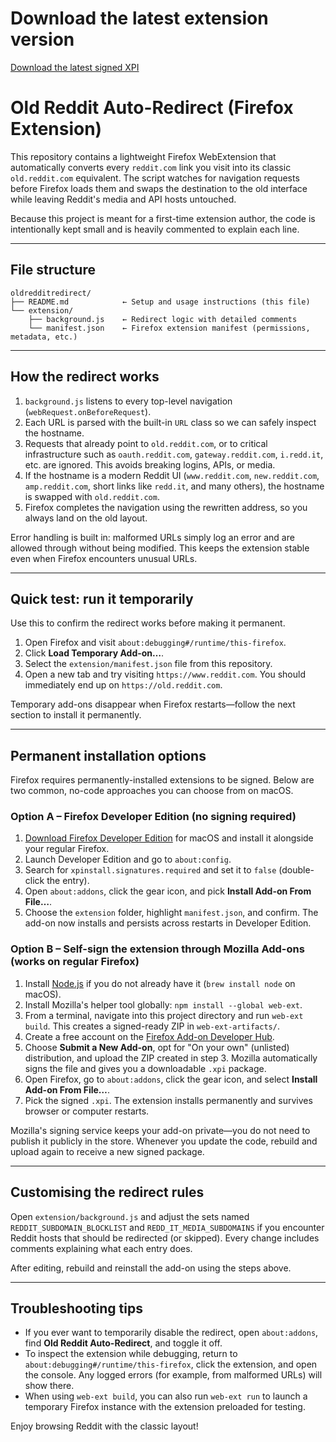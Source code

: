 # Download the latest extension version

[Download the latest signed XPI](https://github.com/fishux/oldredditredirect/releases/latest/download/oldredditredirect.xpi)

# Old Reddit Auto-Redirect (Firefox Extension)

This repository contains a lightweight Firefox WebExtension that automatically converts every
`reddit.com` link you visit into its classic `old.reddit.com` equivalent. The script watches for
navigation requests before Firefox loads them and swaps the destination to the old interface while
leaving Reddit's media and API hosts untouched.

Because this project is meant for a first-time extension author, the code is intentionally kept
small and is heavily commented to explain each line.

---

## File structure

```
oldredditredirect/
├── README.md            ← Setup and usage instructions (this file)
└── extension/
    ├── background.js    ← Redirect logic with detailed comments
    └── manifest.json    ← Firefox extension manifest (permissions, metadata, etc.)
```

---

## How the redirect works

1. `background.js` listens to every top-level navigation (`webRequest.onBeforeRequest`).
2. Each URL is parsed with the built-in `URL` class so we can safely inspect the hostname.
3. Requests that already point to `old.reddit.com`, or to critical infrastructure such as
   `oauth.reddit.com`, `gateway.reddit.com`, `i.redd.it`, etc. are ignored. This avoids breaking logins,
   APIs, or media.
4. If the hostname is a modern Reddit UI (`www.reddit.com`, `new.reddit.com`, `amp.reddit.com`,
   short links like `redd.it`, and many others), the hostname is swapped with `old.reddit.com`.
5. Firefox completes the navigation using the rewritten address, so you always land on the old layout.

Error handling is built in: malformed URLs simply log an error and are allowed through without being
modified. This keeps the extension stable even when Firefox encounters unusual URLs.

---

## Quick test: run it temporarily

Use this to confirm the redirect works before making it permanent.

1. Open Firefox and visit `about:debugging#/runtime/this-firefox`.
2. Click **Load Temporary Add-on…**.
3. Select the `extension/manifest.json` file from this repository.
4. Open a new tab and try visiting `https://www.reddit.com`. You should immediately end up on
   `https://old.reddit.com`.

Temporary add-ons disappear when Firefox restarts—follow the next section to install it permanently.

---

## Permanent installation options

Firefox requires permanently-installed extensions to be signed. Below are two common, no-code
approaches you can choose from on macOS.

### Option A – Firefox Developer Edition (no signing required)

1. [Download Firefox Developer Edition](https://www.mozilla.org/firefox/developer/) for macOS and
   install it alongside your regular Firefox.
2. Launch Developer Edition and go to `about:config`.
3. Search for `xpinstall.signatures.required` and set it to `false` (double-click the entry).
4. Open `about:addons`, click the gear icon, and pick **Install Add-on From File…**.
5. Choose the `extension` folder, highlight `manifest.json`, and confirm. The add-on now installs and
   persists across restarts in Developer Edition.

### Option B – Self-sign the extension through Mozilla Add-ons (works on regular Firefox)

1. Install [Node.js](https://nodejs.org/) if you do not already have it (`brew install node` on macOS).
2. Install Mozilla's helper tool globally: `npm install --global web-ext`.
3. From a terminal, navigate into this project directory and run `web-ext build`. This creates a
   signed-ready ZIP in `web-ext-artifacts/`.
4. Create a free account on the [Firefox Add-on Developer Hub](https://addons.mozilla.org/developers/).
5. Choose **Submit a New Add-on**, opt for "On your own" (unlisted) distribution, and upload the ZIP
   created in step 3. Mozilla automatically signs the file and gives you a downloadable `.xpi` package.
6. Open Firefox, go to `about:addons`, click the gear icon, and select **Install Add-on From File…**.
7. Pick the signed `.xpi`. The extension installs permanently and survives browser or computer restarts.

Mozilla's signing service keeps your add-on private—you do not need to publish it publicly in the
store. Whenever you update the code, rebuild and upload again to receive a new signed package.

---

## Customising the redirect rules

Open `extension/background.js` and adjust the sets named `REDDIT_SUBDOMAIN_BLOCKLIST` and
`REDD_IT_MEDIA_SUBDOMAINS` if you encounter Reddit hosts that should be redirected (or skipped).
Every change includes comments explaining what each entry does.

After editing, rebuild and reinstall the add-on using the steps above.

---

## Troubleshooting tips

- If you ever want to temporarily disable the redirect, open `about:addons`, find **Old Reddit
  Auto-Redirect**, and toggle it off.
- To inspect the extension while debugging, return to `about:debugging#/runtime/this-firefox`, click
  the extension, and open the console. Any logged errors (for example, from malformed URLs) will show
  there.
- When using `web-ext build`, you can also run `web-ext run` to launch a temporary Firefox instance
  with the extension preloaded for testing.

Enjoy browsing Reddit with the classic layout!
